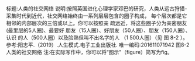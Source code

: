 标题:人类的社交网络
说明:按照英国进化心理学家邓巴的研究，人类从远古狩猎-
采集时代到近代，社交网络始终由一系列层层包含的圈子构成，
每个层次都是它相邻的内部层次的三倍或以上。你可以按照亲
疏远近，将这些圈子分为亲密朋友(最里层的5人圈)、最要好
朋友（15人圈）、好朋友（50人圈）、朋友（150人圈）、认识
的人（500人圈）以及脸熟但叫不出名字的人 （1 500人圈）（见
图 8-2 ）。
参考:阳志平.（2019）.人生模式.电子工业出版社.
唯一编码:201611071942
图8-2人类的社交网络
注:在实际写作中，你可以将“图示"（figure）简写为fig。
